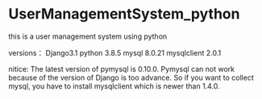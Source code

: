# UserManagementSystem_python
this is a user management system using python

versions：
Django3.1
python 3.8.5
mysql 8.0.21
mysqlclient 2.0.1

nitice:
The latest version of pymysql is 0.10.0.
Pymysql can not work because of the version of Django is too advance.
So if you want to collect mysql, you have to install mysqlclient which is newer than 1.4.0.

